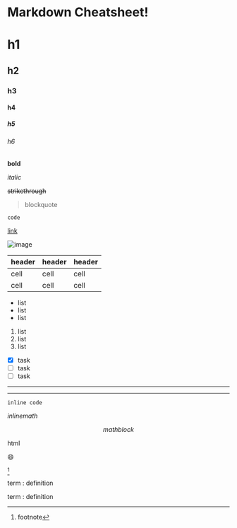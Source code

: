 # Markdown Cheatsheet!

<!-- how to type in h1 -->
# h1
<!-- how to type in h2 -->
## h2
<!-- how to type in h3 -->
### h3
<!-- how to type in h4 -->
#### h4
<!-- how to type in h5 -->
##### h5
<!-- how to type in h6 -->
###### h6

<!-- how to type in bold -->
**bold**

<!-- how to type in italic -->
*italic*

<!-- how to type in strikethrough -->
~~strikethrough~~

<!-- how to type in blockquote -->
> blockquote

<!-- how to type in code -->
`code`

<!-- how to type in link -->
[link]()

<!-- how to type in image -->
![image]()

<!-- how to type in table -->
| header | header | header |
| ------ | ------ | ------ |
| cell | cell | cell |
| cell | cell | cell |

<!-- how to type in list -->
- list
- list
- list

<!-- how to type in ordered list -->
1. list
2. list
3. list

<!-- how to type in task list -->
- [x] task
- [ ] task
- [ ] task

<!-- how to type in horizontal rule -->
---
---

<!-- how to type in inline code -->
`inline code`

<!-- how to type in inline math -->
$inline math$

<!-- how to type in math block -->
$$
math block
$$

<!-- how to type in html -->
<div>html</div>

<!-- how to type in emoji -->
:smile:

<!-- how to type in footnote -->
[^footnote]

<!-- how to type in footnote reference -->
[^footnote]: footnote

<!-- how to type in definition list -->
term
: definition

<!-- how to type in definition list -->
term
: definition

